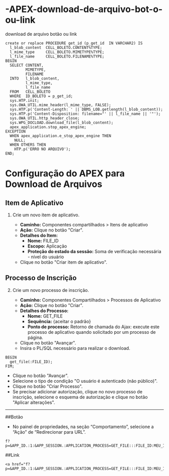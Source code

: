 # -APEX-download-de-arquivo-bot-o-ou-link
download de arquivo botão ou link
```
create or replace PROCEDURE get_id (p_get_id  IN VARCHAR2) IS
  l_blob_content  CELL_BOLETO.CONTENT%TYPE;
  l_mime_type     CELL_BOLETO.MIMETYPE%TYPE;
  l_file_name     CELL_BOLETO.FILENAME%TYPE;
BEGIN
  SELECT CONTENT,
         MIMETYPE,
         FILENAME
  INTO   l_blob_content,
         l_mime_type,
         l_file_name
  FROM   CELL_BOLETO
  WHERE  ID_BOLETO = p_get_id;
  sys.HTP.init;
  sys.OWA_UTIL.mime_header(l_mime_type, FALSE);
  sys.HTP.p('Content-Length: ' || DBMS_LOB.getlength(l_blob_content));
  sys.HTP.p('Content-Disposition: filename="' || l_file_name || '"');
  sys.OWA_UTIL.http_header_close;
  sys.WPG_DOCLOAD.download_file(l_blob_content);
  apex_application.stop_apex_engine;
EXCEPTION
  WHEN apex_application.e_stop_apex_engine THEN
    NULL;
  WHEN OTHERS THEN
    HTP.p('ERRO NO ARQUIVO');
END;
```
# Configuração do APEX para Download de Arquivos

## Item de Aplicativo

1. Crie um novo item de aplicativo.

   - **Caminho:** Componentes compartilhados > Itens de aplicativo
   - **Ação:** Clique no botão "Criar".
   - **Detalhes do Item:**
      - **Nome:** FILE_ID
      - **Escopo:** Aplicação
      - **Proteção do estado da sessão:** Soma de verificação necessária - nível do usuário
   - Clique no botão "Criar item de aplicativo".

## Processo de Inscrição

2. Crie um novo processo de inscrição.

   - **Caminho:** Componentes Compartilhados > Processos de Aplicativo
   - **Ação:** Clique no botão "Criar".
   - **Detalhes do Processo:**
      - **Nome:** GET_FILE
      - **Sequência:** {aceitar o padrão}
      - **Ponto de processo:** Retorno de chamada do Ajax: execute este processo de aplicativo quando solicitado por um processo de página.
   - Clique no botão "Avançar".
   - Insira o PL/SQL necessário para realizar o download.
```
BEGIN 
  get_file(:FILE_ID); 
FIM;
```
   - Clique no botão "Avançar".
   - Selecione o tipo de condição "O usuário é autenticado (não público)".
   - Clique no botão "Criar Processo".
   - Se precisar adicionar autorização, clique no novo processo de inscrição, selecione o esquema de autorização e clique no botão "Aplicar alterações".

---

##Botão
 - No painel de propriedades, na seção “Comportamento”, selecione a “Ação” de “Redirecionar para URL”.
```
f?p=&APP_ID.:1:&APP_SESSION.:APPLICATION_PROCESS=GET_FILE:::FILE_ID:MEU_ID
```
##Link
```
<a href="f?p=&APP_ID.:1:&APP_SESSION.:APPLICATION_PROCESS=GET_FILE:::FILE_ID:MEU_ID">Baixar</a>
```
